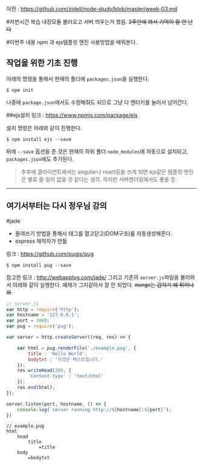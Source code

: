 이전 : https://github.com/zidell/node-study/blob/master/week-03.md

#저번시간 복습
내장모듈 불러오고 서버 띄우는거 했음. ~~2주만에 봐서 기억이 잘 안 난다~~

#이번주 내용
npm 과 ejs템플릿 엔진 사용방법을 배워본다.

## 작업을 위한 기초 진행
아래의 명령을 통해서 현재의 폴더에 `packages.json`을 실행한다.
```
$ npm init
```
나중에 `package.json`에서도 수정해줘도 되므로 그냥 다 엔터키를 눌러서 넘어간다.


##ejs설치
링크 : https://www.npmjs.com/package/ejs

설치 명령은 아래와 같이 진행한다.
```
$ npm install ejs --save
```
뒤에 `--save` 옵션을 준 것은 현재의 하위 폴더 `node_modules`에 자동으로 설치되고, `packages.json`에도 추가된다.
>추후에 클라이언트에서는 angular나 react등을 쓰게 되면 ejs같은 템플릿 엔진은 별로 쓸 일이 없을 것 같다는 생각. 하지만 서버렌더링에서도 좋을 듯.


-----
여기서부터는 다시 정우님 강의
-----

#jade
- 들여쓰기 방법을 통해서 태그를 열고닫고(DOM구조)를 자동생성해준다.
- express 제작자가 만듦

링크 : https://github.com/pugjs/pug

```
$ npm install pug --save
```

참고한 링크 : http://webapplog.com/jade/
그리고 기존의 `server.js`파일을 불러와서 아래와 같이 실행한다. 예제가 그지같아서 잘 안 되었다. ~~merge는 갑자기 왜 튀어나와~~
```javascript
// server.js
var http = require('http');
var hostname = '127.0.0.1';
var port = 3000;
var pug = require('pug');

var server = http.createServer((req, res) => {

	var html = pug.renderFile('./example.pug', {
		title : 'Hello World',
		bodytxt : '이것은 텍스트입니다.'
	});
	res.writeHead(200, {
		'Content-type' : 'text/html'
	});
	res.end(html);
});

server.listen(port, hostname, () => {
	console.log(`server running http://${hostname}:${port}`);
})
```
```
// example.pug
html
	head
		title
			=title
	body
		=bodytxt
```

